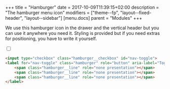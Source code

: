 +++
title = "Hamburger"
date = 2017-10-09T11:39:15+02:00
description = "The hamburger menu icon"
modifiers = ["theme--fp", "layout--fixed-header", "layout--sidebar"]
[menu.docs]
parent = "Modules"
+++

We use this hamburger icon in the drawer and the vertical header but you can use it anywhere you need it. Styling is provided but if you need extras for positioning, you have to write it yourself.

<div class="fp-example">
	<input type="checkbox" class="hamburger__checkbox" id="nav-toggle">
	<label for="nav-toggle" class="hamburger" role="button" aria-label="Toggle the menu">
		<span class="hamburger__line" role="none presentation"></span>
		<span class="hamburger__line" role="none presentation"></span>
		<span class="hamburger__line" role="none presentation"></span>
	</label>
</div>

```html
<input type="checkbox" class="hamburger__checkbox" id="nav-toggle">
<label for="nav-toggle" class="hamburger" role="button" aria-label="Toggle the menu">
	<span class="hamburger__line" role="none presentation"></span>
	<span class="hamburger__line" role="none presentation"></span>
	<span class="hamburger__line" role="none presentation"></span>
</label>
```




